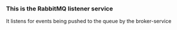 ### This is the RabbitMQ listener service

It listens for events being pushed to the queue by the broker-service
